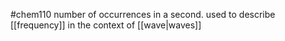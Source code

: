 #chem110 
number of occurrences in a second. used to describe [[frequency]] in the context of [[wave|waves]]